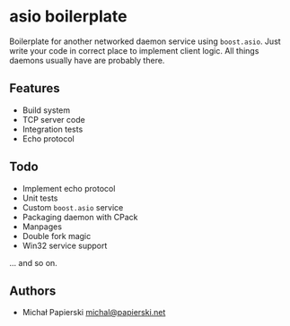 # asio boilerplate

Boilerplate for another networked daemon service using `boost.asio`. Just write your code in correct place to implement client logic. All things daemons usually have are probably there.


## Features

- Build system
- TCP server code
- Integration tests
- Echo protocol

## Todo

- Implement echo protocol
- Unit tests
- Custom `boost.asio` service
- Packaging daemon with CPack
- Manpages
- Double fork magic
- Win32 service support

... and so on.

## Authors

- Michał Papierski <michal@papierski.net>

